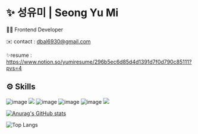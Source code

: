 
# ✨ 성유미 | Seong Yu Mi
👩‍💻 Frontend Developer

✉️ contact : dbal6930@gmail.com

✨resume : https://www.notion.so/yumiresume/296b5ec6d85d4d1391d7f0d790c85111?pvs=4


## ⚙️ Skills
![image](https://user-images.githubusercontent.com/107836206/201006784-c396df1c-b0a2-4690-808e-474ee181f01a.png)
<img src="https://img.shields.io/badge/vue.js-4FC08D?style=for-the-badge&logo=vue.js&logoColor=white"> 
![image](https://user-images.githubusercontent.com/107836206/201006763-863c3f60-1456-4cb3-b7f5-ebbcac47fc0d.png)
![image](https://user-images.githubusercontent.com/107836206/201006777-e6d4621d-a761-4767-8173-6a11a2dedfca.png)
![image](https://user-images.githubusercontent.com/107836206/201006795-d94b1387-4447-4aaf-af5c-3260043c2d1c.png)
<img src="https://img.shields.io/badge/figma-F24E1E?style=for-the-badge&logo=figma&logoColor=white"> 



[![Anurag's GitHub stats](https://github-readme-stats.vercel.app/api?username=SeongYum)](https://github.com/anuraghazra/github-readme-stats)

![Top Langs](https://github-readme-stats.vercel.app/api/top-langs/?username=SeongYum&layout=compact&hide=csharp)
